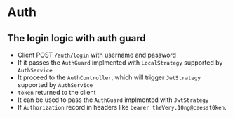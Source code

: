 # Auth

## The login logic with auth guard

- Client POST `/auth/login` with username and password
- If it passes the `AuthGuard` implmented with `LocalStrategy` supported by `AuthService`
- It proceed to the `AuthController`, which will trigger `JwtStrategy` supported by `AuthService`
- `token` returned to the client
- It can be used to pass the `AuthGuard` implmented with `JwtStrategy`
- If `Authorization` record in headers like `bearer theVery.10ng@ceesst0ken`.
